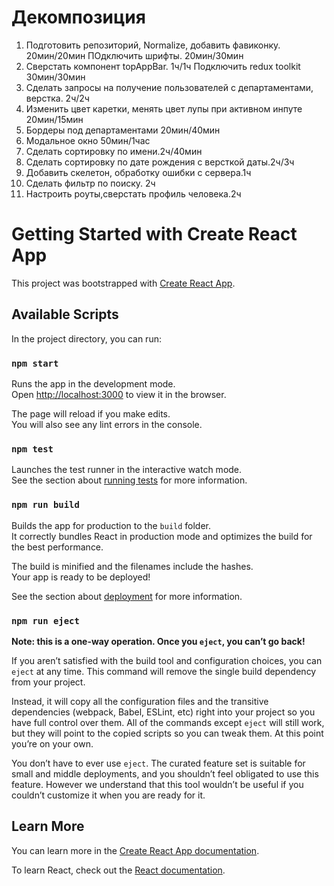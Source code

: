 # Декомпозиция

1. Подготовить репозиторий, Normalize, добавить фавиконку. 20мин/20мин
   ПОдключить шрифты. 20мин/30мин
2. Сверстать компонент topAppBar. 1ч/1ч
   Подключить redux toolkit 30мин/30мин
3. Сделать запросы на получение пользователей с департаментами, верстка. 2ч/2ч
4. Изменить цвет каретки, менять цвет лупы при активном инпуте 20мин/15мин
5. Бордеры под департаментами 20мин/40мин
6. Модальное окно 50мин/1час
7. Сделать сортировку по имени.2ч/40мин
8. Сделать сортировку по дате рождения с версткой даты.2ч/3ч
9. Добавить скелетон, обработку ошибки с сервера.1ч
10. Сделать фильтр по поиску. 2ч
11. Настроить роуты,сверстать профиль человека.2ч

# Getting Started with Create React App

This project was bootstrapped with [Create React App](https://github.com/facebook/create-react-app).

## Available Scripts

In the project directory, you can run:

### `npm start`

Runs the app in the development mode.\
Open [http://localhost:3000](http://localhost:3000) to view it in the browser.

The page will reload if you make edits.\
You will also see any lint errors in the console.

### `npm test`

Launches the test runner in the interactive watch mode.\
See the section about [running tests](https://facebook.github.io/create-react-app/docs/running-tests) for more information.

### `npm run build`

Builds the app for production to the `build` folder.\
It correctly bundles React in production mode and optimizes the build for the best performance.

The build is minified and the filenames include the hashes.\
Your app is ready to be deployed!

See the section about [deployment](https://facebook.github.io/create-react-app/docs/deployment) for more information.

### `npm run eject`

**Note: this is a one-way operation. Once you `eject`, you can’t go back!**

If you aren’t satisfied with the build tool and configuration choices, you can `eject` at any time. This command will remove the single build dependency from your project.

Instead, it will copy all the configuration files and the transitive dependencies (webpack, Babel, ESLint, etc) right into your project so you have full control over them. All of the commands except `eject` will still work, but they will point to the copied scripts so you can tweak them. At this point you’re on your own.

You don’t have to ever use `eject`. The curated feature set is suitable for small and middle deployments, and you shouldn’t feel obligated to use this feature. However we understand that this tool wouldn’t be useful if you couldn’t customize it when you are ready for it.

## Learn More

You can learn more in the [Create React App documentation](https://facebook.github.io/create-react-app/docs/getting-started).

To learn React, check out the [React documentation](https://reactjs.org/).
